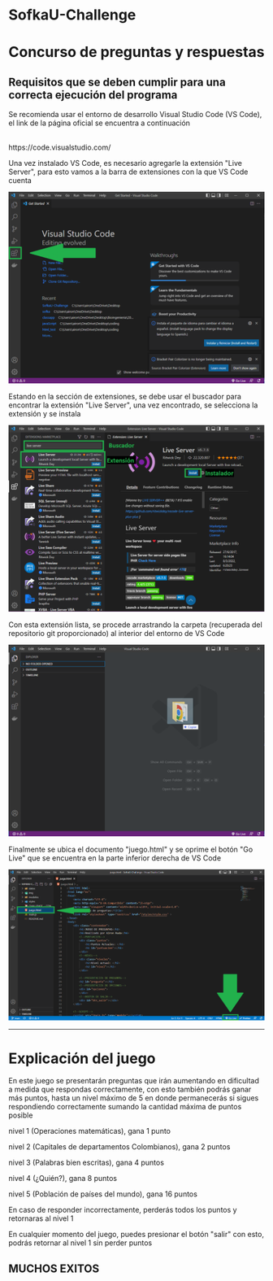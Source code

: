 # SofkaU-Challenge

<h1>Concurso de preguntas y respuestas</h1>
</hr>
<h2>Requisitos que se deben cumplir para una correcta ejecución del programa</h2>
<p>Se recomienda usar el entorno de desarrollo Visual Studio Code (VS Code), el link de la página oficial se encuentra a continuación</p>
<br>
<a>https://code.visualstudio.com/</a>
<br>
<p>Una vez instalado VS Code, es necesario agregarle la extensión "Live Server", para esto vamos a la barra de extensiones con la que VS Code cuenta</p>
<img src='./img/extension.png'></img>
<p>Estando en la sección de extensiones, se debe usar el buscador para encontrar la extensión "Live Server", una vez encontrado, se selecciona la extensión y se instala</p>
<img src='./img/instalador.png'></img>
<p>Con esta extensión lista, se procede arrastrando la carpeta (recuperada del repositorio git proporcionado) al interior del entorno de VS Code</p>
<img src='./img/arrastrar.png'></img>
<p>Finalmente se ubica el documento "juego.html" y se oprime el botón "Go Live" que se encuentra en la parte inferior derecha de VS Code</p>
<img src='./img/juego.png'></img>
<hr>

<h1>Explicación del juego</h1>
<p>En este juego se presentarán preguntas que irán aumentando en dificultad a medida que respondas correctamente, con esto también podrás ganar más puntos, hasta un nivel máximo de 5 en donde permanecerás si sigues respondiendo correctamente sumando la cantidad máxima de puntos posible</p>
<p>nivel 1 (Operaciones matemáticas), gana 1 punto</p>
<p>nivel 2 (Capitales de departamentos Colombianos), gana 2 puntos</p>
<p>nivel 3 (Palabras bien escritas), gana 4 puntos</p>
<p>nivel 4 (¿Quién?), gana 8 puntos</p>
<p>nivel 5 (Población de países del mundo), gana 16 puntos</p>
<p>En caso de responder incorrectamente, perderás todos los puntos y retornaras al nivel 1</p>
<p>En cualquier momento del juego, puedes presionar el botón "salir" con esto, podrás retornar al nivel 1 sin perder puntos</p>

<h2>MUCHOS EXITOS</h2>